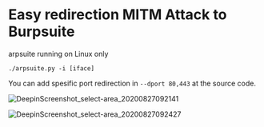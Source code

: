 # Easy redirection MITM Attack to Burpsuite

arpsuite running on Linux only

`./arpsuite.py -i [iface]`

You can add spesific port redirection in `--dport 80,443` at the source code. 

![DeepinScreenshot_select-area_20200827092141](https://user-images.githubusercontent.com/39186995/91376232-d3fab880-e846-11ea-8f97-c87f4acba564.png)

![DeepinScreenshot_select-area_20200827092427](https://user-images.githubusercontent.com/39186995/91376449-423f7b00-e847-11ea-80d8-6711f1273e55.png)
